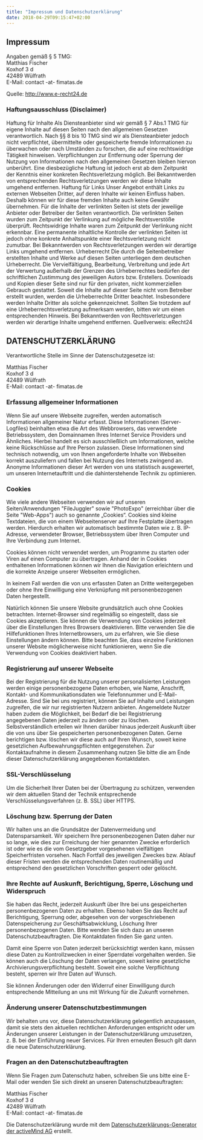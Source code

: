 ```yaml
---
title: "Impressum und Datenschutzerklärung"
date: 2018-04-29T09:15:47+02:00
---
```


## Impressum
Angaben gemäß § 5 TMG:  
Matthias Fischer  
Koxhof 3 d  
42489 Wülfrath  
E-Mail: contact -at- fimatas.de  

Quelle: http://www.e-recht24.de

### Haftungsausschluss (Disclaimer)
Haftung für Inhalte
Als Diensteanbieter sind wir gemäß § 7 Abs.1 TMG für eigene Inhalte auf diesen Seiten nach den allgemeinen Gesetzen verantwortlich. Nach §§ 8 bis 10 TMG sind wir als Diensteanbieter jedoch nicht verpflichtet, übermittelte oder gespeicherte fremde Informationen zu überwachen oder nach Umständen zu forschen, die auf eine rechtswidrige Tätigkeit hinweisen. Verpflichtungen zur Entfernung oder Sperrung der Nutzung von Informationen nach den allgemeinen Gesetzen bleiben hiervon unberührt. Eine diesbezügliche Haftung ist jedoch erst ab dem Zeitpunkt der Kenntnis einer konkreten Rechtsverletzung möglich. Bei Bekanntwerden von entsprechenden Rechtsverletzungen werden wir diese Inhalte umgehend entfernen.
Haftung für Links
Unser Angebot enthält Links zu externen Webseiten Dritter, auf deren Inhalte wir keinen Einfluss haben. Deshalb können wir für diese fremden Inhalte auch keine Gewähr übernehmen. Für die Inhalte der verlinkten Seiten ist stets der jeweilige Anbieter oder Betreiber der Seiten verantwortlich. Die verlinkten Seiten wurden zum Zeitpunkt der Verlinkung auf mögliche Rechtsverstöße überprüft. Rechtswidrige Inhalte waren zum Zeitpunkt der Verlinkung nicht erkennbar. Eine permanente inhaltliche Kontrolle der verlinkten Seiten ist jedoch ohne konkrete Anhaltspunkte einer Rechtsverletzung nicht zumutbar. Bei Bekanntwerden von Rechtsverletzungen werden wir derartige Links umgehend entfernen.
Urheberrecht
Die durch die Seitenbetreiber erstellten Inhalte und Werke auf diesen Seiten unterliegen dem deutschen Urheberrecht. Die Vervielfältigung, Bearbeitung, Verbreitung und jede Art der Verwertung außerhalb der Grenzen des Urheberrechtes bedürfen der schriftlichen Zustimmung des jeweiligen Autors bzw. Erstellers. Downloads und Kopien dieser Seite sind nur für den privaten, nicht kommerziellen Gebrauch gestattet. Soweit die Inhalte auf dieser Seite nicht vom Betreiber erstellt wurden, werden die Urheberrechte Dritter beachtet. Insbesondere werden Inhalte Dritter als solche gekennzeichnet. Sollten Sie trotzdem auf eine Urheberrechtsverletzung aufmerksam werden, bitten wir um einen entsprechenden Hinweis. Bei Bekanntwerden von Rechtsverletzungen werden wir derartige Inhalte umgehend entfernen.
Quellverweis: eRecht24

## DATENSCHUTZERKLÄRUNG
Verantwortliche Stelle im Sinne der Datenschutzgesetze ist:  

Matthias Fischer  
Koxhof 3 d  
42489 Wülfrath  
E-Mail: contact -at- fimatas.de   

### Erfassung allgemeiner Informationen
Wenn Sie auf unsere Webseite zugreifen, werden automatisch Informationen allgemeiner Natur erfasst. Diese Informationen (Server-Logfiles) beinhalten etwa die Art des Webbrowsers, das verwendete Betriebssystem, den Domainnamen Ihres Internet Service Providers und Ähnliches. Hierbei handelt es sich ausschließlich um Informationen, welche keine Rückschlüsse auf Ihre Person zulassen. Diese Informationen sind technisch notwendig, um von Ihnen angeforderte Inhalte von Webseiten korrekt auszuliefern und fallen bei Nutzung des Internets zwingend an. Anonyme Informationen dieser Art werden von uns statistisch ausgewertet, um unseren Internetauftritt und die dahinterstehende Technik zu optimieren.

### Cookies
Wie viele andere Webseiten verwenden wir auf unseren Seiten/Anwendungen "FileJuggler" sowie "PhotoExpo" (erreichbar über die Seite "Web-Apps") auch so genannte „Cookies“. Cookies sind kleine Textdateien, die von einem Webseitenserver auf Ihre Festplatte übertragen werden. Hierdurch erhalten wir automatisch bestimmte Daten wie z. B. IP-Adresse, verwendeter Browser, Betriebssystem über Ihren Computer und Ihre Verbindung zum Internet.
  
Cookies können nicht verwendet werden, um Programme zu starten oder Viren auf einen Computer zu übertragen. Anhand der in Cookies enthaltenen Informationen können wir Ihnen die Navigation erleichtern und die korrekte Anzeige unserer Webseiten ermöglichen.
  
In keinem Fall werden die von uns erfassten Daten an Dritte weitergegeben oder ohne Ihre Einwilligung eine Verknüpfung mit personenbezogenen Daten hergestellt.
  
Natürlich können Sie unsere Website grundsätzlich auch ohne Cookies betrachten. Internet-Browser sind regelmäßig so eingestellt, dass sie Cookies akzeptieren. Sie können die Verwendung von Cookies jederzeit über die Einstellungen Ihres Browsers deaktivieren. Bitte verwenden Sie die Hilfefunktionen Ihres Internetbrowsers, um zu erfahren, wie Sie diese Einstellungen ändern können. Bitte beachten Sie, dass einzelne Funktionen unserer Website möglicherweise nicht funktionieren, wenn Sie die Verwendung von Cookies deaktiviert haben.
  
### Registrierung auf unserer Webseite
Bei der Registrierung für die Nutzung unserer personalisierten Leistungen werden einige personenbezogene Daten erhoben, wie Name, Anschrift, Kontakt- und Kommunikationsdaten wie Telefonnummer und E-Mail-Adresse. Sind Sie bei uns registriert, können Sie auf Inhalte und Leistungen zugreifen, die wir nur registrierten Nutzern anbieten. Angemeldete Nutzer haben zudem die Möglichkeit, bei Bedarf die bei Registrierung angegebenen Daten jederzeit zu ändern oder zu löschen. Selbstverständlich erteilen wir Ihnen darüber hinaus jederzeit Auskunft über die von uns über Sie gespeicherten personenbezogenen Daten. Gerne berichtigen bzw. löschen wir diese auch auf Ihren Wunsch, soweit keine gesetzlichen Aufbewahrungspflichten entgegenstehen. Zur Kontaktaufnahme in diesem Zusammenhang nutzen Sie bitte die am Ende dieser Datenschutzerklärung angegebenen Kontaktdaten.
  
### SSL-Verschlüsselung
Um die Sicherheit Ihrer Daten bei der Übertragung zu schützen, verwenden wir dem aktuellen Stand der Technik entsprechende Verschlüsselungsverfahren (z. B. SSL) über HTTPS.
  
### Löschung bzw. Sperrung der Daten
Wir halten uns an die Grundsätze der Datenvermeidung und Datensparsamkeit. Wir speichern Ihre personenbezogenen Daten daher nur so lange, wie dies zur Erreichung der hier genannten Zwecke erforderlich ist oder wie es die vom Gesetzgeber vorgesehenen vielfältigen Speicherfristen vorsehen. Nach Fortfall des jeweiligen Zweckes bzw. Ablauf dieser Fristen werden die entsprechenden Daten routinemäßig und entsprechend den gesetzlichen Vorschriften gesperrt oder gelöscht.
  
### Ihre Rechte auf Auskunft, Berichtigung, Sperre, Löschung und Widerspruch
Sie haben das Recht, jederzeit Auskunft über Ihre bei uns gespeicherten personenbezogenen Daten zu erhalten. Ebenso haben Sie das Recht auf Berichtigung, Sperrung oder, abgesehen von der vorgeschriebenen Datenspeicherung zur Geschäftsabwicklung, Löschung Ihrer personenbezogenen Daten. Bitte wenden Sie sich dazu an unseren Datenschutzbeauftragten. Die Kontaktdaten finden Sie ganz unten.
  
Damit eine Sperre von Daten jederzeit berücksichtigt werden kann, müssen diese Daten zu Kontrollzwecken in einer Sperrdatei vorgehalten werden. Sie können auch die Löschung der Daten verlangen, soweit keine gesetzliche Archivierungsverpflichtung besteht. Soweit eine solche Verpflichtung besteht, sperren wir Ihre Daten auf Wunsch.
  
Sie können Änderungen oder den Widerruf einer Einwilligung durch entsprechende Mitteilung an uns mit Wirkung für die Zukunft vornehmen.
  
### Änderung unserer Datenschutzbestimmungen
Wir behalten uns vor, diese Datenschutzerklärung gelegentlich anzupassen, damit sie stets den aktuellen rechtlichen Anforderungen entspricht oder um Änderungen unserer Leistungen in der Datenschutzerklärung umzusetzen, z. B. bei der Einführung neuer Services. Für Ihren erneuten Besuch gilt dann die neue Datenschutzerklärung.
  
### Fragen an den Datenschutzbeauftragten
Wenn Sie Fragen zum Datenschutz haben, schreiben Sie uns bitte eine E-Mail oder wenden Sie sich direkt an unseren Datenschutzbeauftragten:
  
Matthias Fischer  
Koxhof 3 d  
42489 Wülfrath  
E-Mail: contact -at- fimatas.de  
  
Die Datenschutzerklärung wurde mit dem [Datenschutzerklärungs-Generator der activeMind AG](https://www.activemind.de/datenschutz/datenschutzhinweis-generator) erstellt.
